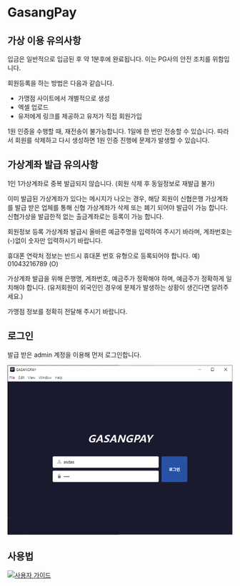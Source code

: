 
  
# GasangPay
## 가상 이용 유의사항
 입금은 일반적으로 입금된 후 약 1분후에 완료됩니다. 이는 PG사의 안전 조치를 위함입니다.

 회원등록을 하는 방법은 다음과 같습니다.
- 가맹점 사이트에서 개별적으로 생성
- 엑셀 업로드
- 유저에게 링크를 제공하고 유저가 직접 회원가입

 1원 인증을 수행할 때, 재전송이 불가능합니다. 1일에 한 번만 전송할 수 있습니다. 따라서 회원를 삭제하고 다시 생성하면 1원 인증 진행에 문제가 발생할 수 있습니다.

  
## 가상계좌 발급 유의사항

 1인 1가상계좌로 중복 발급되지 않습니다. (회원 삭제 후 동일정보로 재발급 불가)

 이미 발급된 가상계좌가 있다는 메시지가 나오는 경우, 해당 회원이 신협은행 가상계좌를 발급 받은 업체를 통해
신협 가상계좌가 삭제 또는 폐기 되어야 발급이 가능 합니다. 신협가상을 발급한적 없는 출금계좌로는 등록이 가능 합니다.

 회원정보 등록 가상계좌 발급시 올바른 예금주명을 입력하여 주시기 바라며, 계좌번호는 (-)없이 숫자만 입력하시기 바랍니다.

 휴대폰 연락처 정보는 반드시 휴대폰 번호 유형으로 등록되어야 합니다. 예) 01043216789 (O)

 가상계좌 발급을 위해 은행명, 계좌번호, 예금주가 정확해야 하며, 예금주가 정확하게 일치해야 합니다.
(유저회원이 외국인인 경우에 문제가 발생하는 상황이 생긴다면 알려주세요.)

 가맹점 정보를 정확히 전달해 주시기 바랍니다.

## 로그인
발급 받은 admin 계정을 이용해 먼저 로그인합니다.

![Alt Text](./info/login.png)<br/>


##  사용법
[![사용자 가이드](path/to/thumbnail.png)](info/guide.pdf)
